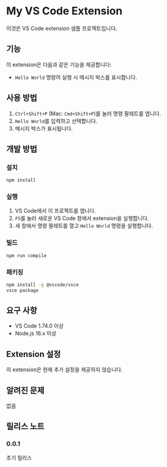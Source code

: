 # My VS Code Extension

이것은 VS Code extension 샘플 프로젝트입니다.

## 기능

이 extension은 다음과 같은 기능을 제공합니다:

- `Hello World` 명령어 실행 시 메시지 박스를 표시합니다.

## 사용 방법

1. `Ctrl+Shift+P` (Mac: `Cmd+Shift+P`)를 눌러 명령 팔레트를 엽니다.
2. `Hello World`를 입력하고 선택합니다.
3. 메시지 박스가 표시됩니다.

## 개발 방법

### 설치

```bash
npm install
```

### 실행

1. VS Code에서 이 프로젝트를 엽니다.
2. `F5`를 눌러 새로운 VS Code 창에서 extension을 실행합니다.
3. 새 창에서 명령 팔레트를 열고 `Hello World` 명령을 실행합니다.

### 빌드

```bash
npm run compile
```

### 패키징

```bash
npm install -g @vscode/vsce
vsce package
```

## 요구 사항

- VS Code 1.74.0 이상
- Node.js 16.x 이상

## Extension 설정

이 extension은 현재 추가 설정을 제공하지 않습니다.

## 알려진 문제

없음

## 릴리스 노트

### 0.0.1

초기 릴리스 